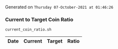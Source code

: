 Generated on `Thursday 07-October-2021 at 01:46:26`

### Current to Target Coin Ratio
`current_coin_ratio.sh`

Date|Current|Target|Ratio
---|---|---|---
